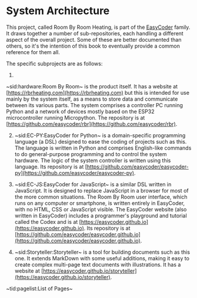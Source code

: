 # System Architecture #

This project, called Room By Room Heating, is part of the [EasyCoder](https:/easycoder.github.io) family. It draws together a number of sub-repositories, each handling a different aspect of the overall project. Some of these are better documented than others, so it's the intention of this book to eventually provide a common reference for them all.

The specific subprojects are as follows:

 1. 
~sid:hardware:Room By Room~ is the product itself. It has a website at [https://rbrheating.com](https://rbrheating.com) but this is intended for use mainly by the system itself, as a means to store data and communicate between its various parts. The system comprises a controller PC running Python and a network of devices mostly based on the ESP32 microcontroller running Micropython. The repository is at [https://github.com/easycoder/rbr](https://github.com/easycoder/rbr).

 2. ~sid:EC-PY:EasyCoder for Python~ is a domain-specific programming language (a DSL) designed to ease the coding of projects such as this. The language is written in Python and comprises English-like commands to do general-purpose programming and to control the system hardware. The logic of the system controller is written using this language. Its repository is at [https://github.com/easycoder/easycoder-py](https://github.com/easycoder/easycoder-py).

 3.  ~sid:EC-JS:EasyCoder for JavaScript~ is a similar DSL written in JavaScript. It is designed to replace JavaScript in a browser for most of the more common situations. The Room By Room user interface, which runs on any computer or smartphone, is written entirely in EasyCoder, with no HTML, CSS or JavaScript visible. The EasyCoder website (also written in EasyCoder) includes a programmer's playground and tutorial called the Codex and is at [https://easycoder.github.io](https://easycoder.github.io). Its repository is at [https://github.com/easycoder/easycoder.github.io](https://github.com/easycoder/easycoder.github.io).

 4. ~sid:Storyteller:Storyteller~ is a tool for building documents such as this one. It extends MarkDown with some useful additions, making it easy to create complex multi-page text documents with illustrations. It has a website at [https://easycoder.github.io/storyteller](https://easycoder.github.io/storyteller).

~tid:pagelist:List of Pages~
